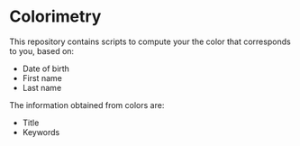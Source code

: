 # Colorimetry

This repository contains scripts to compute your the color that corresponds to you, based on:
- Date of birth
- First name
- Last name

The information obtained from colors are:
- Title
- Keywords